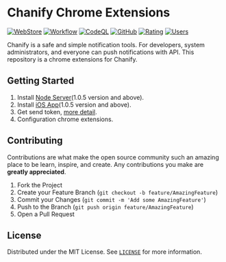 # Chanify Chrome Extensions

[![WebStore](https://img.shields.io/chrome-web-store/v/llpdpmhkemkjeeigibdamadahmhoebdg?logo=Google%20Chrome&logoColor=white&style=flat-square)](https://chrome.google.com/webstore/detail/chanify/llpdpmhkemkjeeigibdamadahmhoebdg)
[![Workflow](https://img.shields.io/github/workflow/status/chanify/chanify-chrome-extensions/ci?label=build&logo=github&style=flat-square)](https://github.com/chanify/chanify-chrome-extensions/actions?workflow=ci)
[![CodeQL](https://img.shields.io/github/workflow/status/chanify/chanify-chrome-extensions/codeql?label=codeql&logo=github&style=flat-square)](https://github.com/chanify/chanify-chrome-extensions/actions?workflow=codeql)
[![GitHub](https://img.shields.io/github/license/chanify/chanify-chrome-extensions?style=flat-square)](LICENSE)
[![Rating](https://img.shields.io/chrome-web-store/rating/llpdpmhkemkjeeigibdamadahmhoebdg?style=flat-square)](https://chrome.google.com/webstore/detail/chanify/llpdpmhkemkjeeigibdamadahmhoebdg)
[![Users](https://img.shields.io/chrome-web-store/users/llpdpmhkemkjeeigibdamadahmhoebdg?style=flat-square)](https://chrome.google.com/webstore/detail/chanify/llpdpmhkemkjeeigibdamadahmhoebdg)

Chanify is a safe and simple notification tools. For developers, system administrators, and everyone can push notifications with API.
This repository is a chrome extensions for Chanify.

## Getting Started

1. Install [Node Server](https://github.com/chanify/chanify)(1.0.5 version and above).
1. Install [iOS App](https://itunes.apple.com/us/app/id1531546573)(1.0.5 version and above).
2. Get send token, [more detail](https://github.com/chanify/chanify-ios).
3. Configuration chrome extensions.

## Contributing

Contributions are what make the open source community such an amazing place to be learn, inspire, and create. Any contributions you make are **greatly appreciated**.

1. Fork the Project
2. Create your Feature Branch (`git checkout -b feature/AmazingFeature`)
3. Commit your Changes (`git commit -m 'Add some AmazingFeature'`)
4. Push to the Branch (`git push origin feature/AmazingFeature`)
5. Open a Pull Request

## License

Distributed under the MIT License. See [`LICENSE`](LICENSE) for more information.
